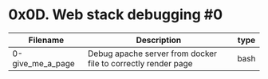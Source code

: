 # 0x0D. Web stack debugging #0
| Filename              | Description                           | type |
| --------------------- | ------------------------------------- | ---- |
| 0-give_me_a_page   | Debug apache server from docker file to correctly render page | bash |
